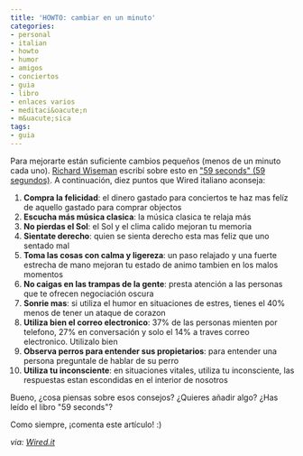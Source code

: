 ```yaml
---
title: 'HOWTO: cambiar en un minuto'
categories:
- personal
- italian
- howto
- humor
- amigos
- conciertos
- guia
- libro
- enlaces varios
- meditaci&oacute;n
- m&uacute;sica
tags:
- guia
---
```

Para mejorarte están suficiente cambios pequeños (menos de un minuto cada
uno). [Richard Wiseman](http://www.richardwiseman.com/) escribí sobre esto en
["59 seconds" (59 segundos)](http://www.amazon.co.uk/59-Seconds-Think-little-change/dp/023074429X).
A continuación, diez puntos que Wired italiano aconseja:

  1. **Compra la felicidad**: el dinero gastado para conciertos te haz mas felíz de aquello gastado para comprar objectos
  2. **Escucha más música clasica**: la música clasica te relaja más
  3. **No pierdas el Sol**: el Sol y el clima calido mejoran tu memoria
  4. **Sientate derecho**: quien se sienta derecho esta mas feliz que uno sentado mal
  5. **Toma las cosas con calma y ligereza**: un paso relajado y una fuerte estrecha de mano mejoran tu estado de animo tambien en los malos momentos
  6. **No caigas en las trampas de la gente**: presta atención a las personas que te ofrecen negociación oscura
  7. **Sonrie mas**: si utiliza el humor en situaciones de estres, tienes el 40% menos de tener un ataque de corazon
  8. **Utiliza bien el correo electronico**: 37% de las personas mienten por telefono, 27% en conversación y solo el 14% a traves correo electronico. Utilizalo bien
  9. **Observa perros para entender sus propietarios**: para entender una persona preguntale de hablar de su perro
  10. **Utiliza tu inconsciente**: en situaciones vitales, utiliza tu inconsciente, las respuestas estan escondidas en el interior de nosotros
  
Bueno, ¿cosa piensas sobre esos consejos? ¿Quieres añadir algo? ¿Has leído el
libro "59 seconds"?

Como siempre, ¡comenta este artículo! :)

_via: [Wired.it](http://wired.it)_

